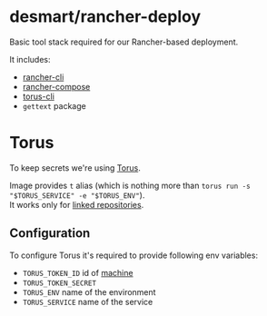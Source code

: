 # desmart/rancher-deploy

Basic tool stack required for our Rancher-based deployment.

It includes:
* [rancher-cli](https://github.com/rancher/cli)
* [rancher-compose](https://github.com/rancher/rancher-compose)
* [torus-cli](https://github.com/manifoldco/torus-cli)
* `gettext` package

# Torus

To keep secrets we're using [Torus](https://www.torus.sh/). 

Image provides `t` alias (which is nothing more than `torus run -s "$TORUS_SERVICE" -e "$TORUS_ENV"`).  
It works only for [linked repositories](https://www.torus.sh/docs/latest/commands/project-structure#link).

## Configuration

To configure Torus it's required to provide following env variables:

* `TORUS_TOKEN_ID` id of [machine](https://www.torus.sh/docs/latest/concepts/policies#machines)
* `TORUS_TOKEN_SECRET`
* `TORUS_ENV` name of the environment
* `TORUS_SERVICE` name of the service
